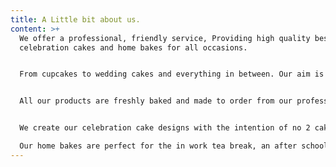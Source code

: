 ```yaml
---
title: A Little bit about us.
content: >+
  We offer a professional, friendly service, Providing high quality bespoke
  celebration cakes and home bakes for all occasions.


  From cupcakes to wedding cakes and everything in between. Our aim is to bake, make and create your dream cake whatever it may be.


  All our products are freshly baked and made to order from our professional kitchen located close to the town centre and Mersey tunnels.


  We create our celebration cake designs with the intention of no 2 cakes leaving us ever being the same. With 12 years of developed skills and techniques, we like our creations to always have that wow factor!

  Our home bakes are perfect for the in work tea break, an after school treat and look amazing on a buffet desert table.
---
```

